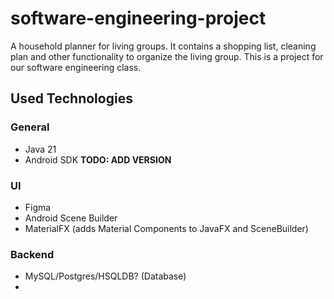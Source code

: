 # software-engineering-project

A household planner for living groups. It contains a shopping list, cleaning plan and other functionality to organize the living group. This is a project for our software engineering class. 

## Used Technologies
### General
* Java 21
* Android SDK <b>TODO: ADD VERSION</b>
### UI
* Figma
* Android Scene Builder
* MaterialFX (adds Material Components to JavaFX and SceneBuilder)
### Backend
* MySQL/Postgres/HSQLDB? (Database)
* 
